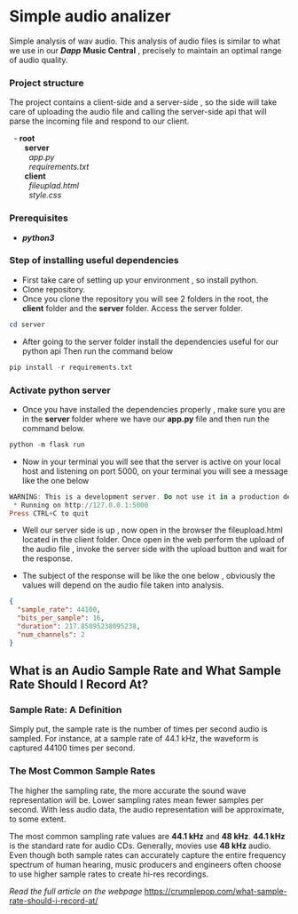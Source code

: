 # Simple audio analizer

Simple analysis of wav audio. 
This analysis of audio files is similar to what we use in our ***Dapp*** **Music Central** , precisely to maintain an optimal range of audio quality.

### Project structure
The project contains a client-side and a server-side , so the side will take care of uploading the audio file and calling the server-side api that will parse the incoming file and respond to our client. 

&nbsp; - **root** <br>
&nbsp;&nbsp;&nbsp;&nbsp;&nbsp;&nbsp; **server** <br>
&nbsp;&nbsp;&nbsp;&nbsp;&nbsp;&nbsp;&nbsp;&nbsp; *app.py* <br>
&nbsp;&nbsp;&nbsp;&nbsp;&nbsp;&nbsp;&nbsp;&nbsp; *requirements.txt* <br>
&nbsp;&nbsp;&nbsp;&nbsp;&nbsp;&nbsp;&nbsp;**client** <br>
&nbsp;&nbsp;&nbsp;&nbsp;&nbsp;&nbsp;&nbsp;&nbsp; *fileuplad.html* <br>
&nbsp;&nbsp;&nbsp;&nbsp;&nbsp;&nbsp;&nbsp;&nbsp; *style.css*

### Prerequisites
- ***python3***


### Step of installing useful dependencies
- First take care of setting up your environment , so install python.
- Clone repository.
- Once you clone the repository you will see 2 folders in the root, the **client** folder and the **server** folder. Access the server folder.
```powershell
cd server
```
- After going to the server folder install the dependencies useful for our python api
Then run the command below
```python
pip install -r requirements.txt
```

### Activate python server 
- Once you have installed the dependencies properly , make sure you are in the **server** folder where we have our **app.py** file and then run the command below.
```python
python -m flask run
```

- Now in your terminal you will see that the server is active on your local host and listening on port 5000, on your terminal you will see a message like the one below
```powershell
WARNING: This is a development server. Do not use it in a production deployment. Use a production WSGI server instead.
 * Running on http://127.0.0.1:5000
Press CTRL+C to quit
```
- Well our server side is up , now open in the browser the fileupload.html located in the client folder.
Once open in the web perform the upload of the audio file , invoke the server side with the upload button and wait for the response.

- The subject of the response will be like the one below , obviously the values will depend on the audio file taken into analysis.
```json
{
  "sample_rate": 44100,
  "bits_per_sample": 16,
  "duration": 217.85095238095238,
  "num_channels": 2
}
```

## What is an Audio Sample Rate and What Sample Rate Should I Record At?

### Sample Rate: A Definition
Simply put, the sample rate is the number of times per second audio is sampled. For instance, at a sample rate of 44.1 kHz, the waveform is captured 44100 times per second.

### The Most Common Sample Rates
The higher the sampling rate, the more accurate the sound wave representation will be. Lower sampling rates mean fewer samples per second. With less audio data, the audio representation will be approximate, to some extent.

The most common sampling rate values are **44.1 kHz** and **48 kHz**. **44.1 kHz** is the standard rate for audio CDs. Generally, movies use **48 kHz** audio. Even though both sample rates can accurately capture the entire frequency spectrum of human hearing, music producers and engineers often choose to use higher sample rates to create hi-res recordings.

*Read the full article on the webpage* https://crumplepop.com/what-sample-rate-should-i-record-at/